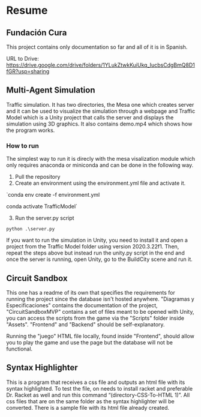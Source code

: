 # Resume
## Fundación Cura
This project contains only documentation so far and all of it is in Spanish.

URL to Drive: https://drive.google.com/drive/folders/1YLukZtwkKuiUkq_IucbsCdgBmQ8D1fGR?usp=sharing

## Multi-Agent Simulation
Traffic simulation. It has two directories, the Mesa one which creates server and it can be used to visualize the simulation through a webpage and Traffic Model which is a Unity project that calls the server and displays the simulation using 3D graphics. It also contains demo.mp4 which shows how the program works.

### How to run
The simplest way to run it is direcly with the mesa visalization module which only requires anaconda or miniconda and can be done in the following way.

1. Pull the repository
2. Create an environment using the environment.yml file and activate it.

`conda env create -f environment.yml

conda activate TrafficModel`

3. Run the server.py script

`python .\server.py`
    
If you want to run the simulation in Unity, you need to install it and open a project from the Traffic Model folder using version 2020.3.22f1. Then, repeat the steps above but instead run the unity.py script in the end and once the server is running, open Unity, go to the BuildCity scene and run it.

## Circuit Sandbox
This one has a readme of its own that specifies the requirements for running the project since the database isn't hosted anywhere. "Diagramas y Especificaciones" contains the documentation of the project, "CircuitSandboxMVP" contains a set of files meant to be opened with Unity, you can access the scripts from the game via the "Scripts" folder inside "Assets". "Frontend" and "Backend" should be self-explanatory.

Running the "juego" HTML file locally, found inside "Frontend", should allow you to play the game and use the page but the database will not be functional.

## Syntax Highlighter
This is a program that receives a css file and outputs an html file with its syntax highlighted. To test the file, on needs to install racket and preferable Dr. Racket as well and run this command “(directory-CSS-To-HTML 1)”. All css files that are on the same folder as the syntax highlighter will be converted. There is a sample file with its html file already created.
